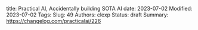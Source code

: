 title: Practical AI, Accidentally building SOTA AI
date: 2023-07-02
Modified: 2023-07-02
Tags: 
Slug: 49
Authors: clexp
Status: draft
Summary: 
https://changelog.com/practicalai/226